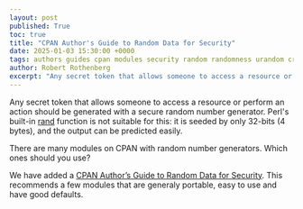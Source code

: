 ```yaml
---
layout: post
published: True
toc: true
title: "CPAN Author's Guide to Random Data for Security"
date: 2025-01-03 15:30:00 +0000
tags: authors guides cpan modules security random randomness urandom cryptography
author: Robert Rothenberg
excerpt: "Any secret token that allows someone to access a resource or perform an action should be generated with a secure random number generator..."
---
```


Any secret token that allows someone to access a resource or perform an action should be generated with a secure random
number generator.  Perl's built-in [rand](https://perldoc.perl.org/functions/rand) function is not suitable for this:
it is seeded by only 32-bits (4 bytes), and the output can be predicted easily.

There are many modules on CPAN with random number generators. Which ones should you use?

We have added a
[CPAN Author’s Guide to Random Data for Security](https://security.metacpan.org/docs/guides/random-data-for-security.html).
This recommends a few modules that are generaly portable, easy to use and have good defaults.
